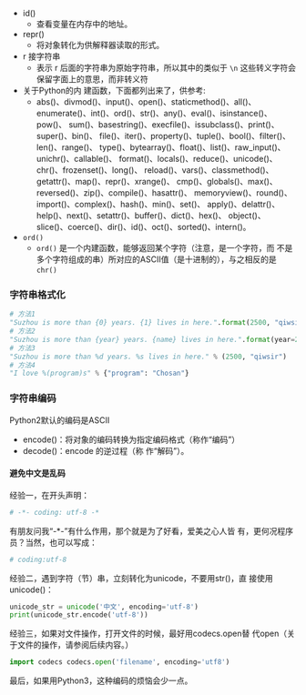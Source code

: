 - id()
    - 查看变量在内存中的地址。
- repr()
    - 将对象转化为供解释器读取的形式。
- r 接字符串
    - 表示 r 后面的字符串为原始字符串，所以其中的类似于 `\n` 这些转义字符会保留字面上的意思，而非转义符
- 关于Python的内 建函数，下面都列出来了，供参考:
    - abs()、divmod()、input()、open()、staticmethod()、all()、 enumerate()、int()、ord()、str()、any()、eval()、isinstance()、pow()、 sum()、basestring()、execfile()、issubclass()、print()、super()、bin()、 file()、iter()、property()、tuple()、bool()、filter()、len()、range()、 type()、bytearray()、float()、list()、raw_input()、unichr()、callable()、 format()、locals()、reduce()、unicode()、chr()、frozenset()、long()、 reload()、vars()、classmethod()、getattr()、map()、repr()、xrange()、 cmp()、globals()、max()、reversed()、zip()、compile()、hasattr()、 memoryview()、round()、import()、complex()、hash()、min()、set()、 apply()、delattr()、help()、next()、setattr()、buffer()、dict()、hex()、 object()、slice()、coerce()、dir()、id()、oct()、sorted()、intern()。
- `ord()`
    - `ord()` 是一个内建函数，能够返回某个字符（注意，是一个字符，而 不是多个字符组成的串）所对应的ASCII值（是十进制的），与之相反的是 `chr()`


### 字符串格式化

```py
# 方法1
"Suzhou is more than {0} years. {1} lives in here.".format(2500, "qiwsir")
# 方法2
"Suzhou is more than {year} years. {name} lives in here.".format(year=2500, name="qiwsir")
# 方法3
"Suzhou is more than %d years. %s lives in here." % (2500, "qiwsir")
# 方法4
"I love %(program)s" % {"program": "Chosan"} 
```

### 字符串编码

Python2默认的编码是ASCII

- encode()：将对象的编码转换为指定编码格式（称作“编码”）
- decode()：encode 的逆过程（称 作“解码”）。

#### 避免中文是乱码

经验一，在开头声明：

```py
# -*- coding: utf-8 -*
```

有朋友问我“-*-”有什么作用，那个就是为了好看，爱美之心人皆 有，更何况程序员？当然，也可以写成：

```py
# coding:utf-8
```

经验二，遇到字符（节）串，立刻转化为unicode，不要用str()，直 接使用unicode()：

```py
unicode_str = unicode('中文', encoding='utf-8') 
print(unicode_str.encode('utf-8'))
```

经验三，如果对文件操作，打开文件的时候，最好用codecs.open替 代open（关于文件的操作，请参阅后续内容。）

```py
import codecs codecs.open('filename', encoding='utf8')
````

最后，如果用Python3，这种编码的烦恼会少一点。